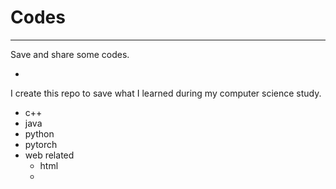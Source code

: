 # Codes
---
Save and share some codes.
+ <script type="text/javascript" src="http://cdn.mathjax.org/mathjax/latest/MathJax.js?config=default"></script>
I create this repo to save what I learned during my computer science study.
+ c++
+ java
+ python
+ pytorch
+ web related
  + html
  + 